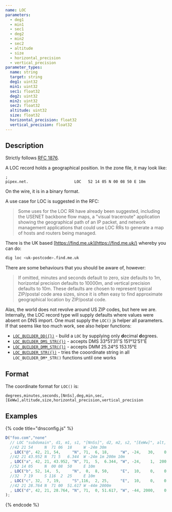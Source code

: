 ```yaml
---
name: LOC
parameters:
  - deg1
  - min1
  - sec1
  - deg2
  - min2
  - sec2
  - altitude
  - size
  - horizontal_precision
  - vertical_precision
parameter_types:
  name: string
  target: string
  deg1: uint32
  min1: uint32
  sec1: float32
  deg2: uint32
  min2: uint32
  sec2: float32
  altitude: uint32
  size: float32
  horizontal_precision: float32
  vertical_precision: float32
---
```


## Description ##

Strictly follows [RFC 1876](https://datatracker.ietf.org/doc/html/rfc1876).

A LOC record holds a geographical position. In the zone file, it may look like:

```text
;
pipex.net.                    LOC   52 14 05 N 00 08 50 E 10m
```

On the wire, it is in a binary format.

A use case for LOC is suggested in the RFC:

> Some uses for the LOC RR have already been suggested, including the
   USENET backbone flow maps, a "visual traceroute" application showing
   the geographical path of an IP packet, and network management
   applications that could use LOC RRs to generate a map of hosts and
   routers being managed.

There is the UK based [https://find.me.uk](https://find.me.uk/) whereby you can do:

```sh
dig loc <uk-postcode>.find.me.uk
```


There are some behaviours that you should be aware of, however:

> If omitted, minutes and seconds default to zero, size defaults to 1m,
   horizontal precision defaults to 10000m, and vertical precision
   defaults to 10m.  These defaults are chosen to represent typical
   ZIP/postal code area sizes, since it is often easy to find
   approximate geographical location by ZIP/postal code.


Alas, the world does not revolve around US ZIP codes, but here we are. Internally,
the LOC record type will supply defaults where values were absent on DNS import.
One must supply the `LOC()` js helper all parameters. If that seems like too
much work, see also helper functions:

 * [`LOC_BUILDER_DD({})`](../record/LOC_BUILDER_DD.md) - build a `LOC` by supplying only **d**ecimal **d**egrees.
 * [`LOC_BUILDER_DMS_STR({})`](../record/LOC_BUILDER_DMS_STR.md) - accepts DMS 33°51′31″S 151°12′51″E
 * [`LOC_BUILDER_DMM_STR({})`](../record/LOC_BUILDER_DMM_STR.md) - accepts DMM 25.24°S 153.15°E
 * [`LOC_BUILDER_STR({})`](../record/LOC_BUILDER_STR.md) - tries the cooordinate string in all `LOC_BUILDER_DM*_STR()` functions until one works

## Format ##

The coordinate format for `LOC()` is: 

`degrees,minutes,seconds,[NnSs],deg,min,sec,[EeWw],altitude,size,horizontal_precision,vertical_precision`


## Examples ##

{% code title="dnsconfig.js" %}
```javascript
D("foo.com","none"
  // LOC "subdomain", d1, m1, s1, "[NnSs]", d2, m2, s2, "[EeWw]", alt, siz, hp, vp)
  //42 21 54     N  71 06  18     W -24m 30m
  , LOC("@", 42, 21, 54,     "N", 71,  6, 18,     "W", -24,   30,    0,  0)
  //42 21 43.952 N  71 5   6.344  W -24m 1m 200m 10m
  , LOC("a", 42, 21, 43.952, "N", 71,  5,  6.344, "W", -24,    1,  200, 10)
  //52 14 05     N  00 08  50     E 10m
  , LOC("b", 52, 14,  5,     "N",  0,  8, 50,     "E",  10,    0,    0,  0)
  //32  7 19     S 116  2  25     E 10m
  , LOC("c", 32,  7, 19,     "S",116,  2, 25,     "E",  10,    0,    0,  0)
  //42 21 28.764 N  71 00  51.617 W -44m 2000m
  , LOC("d", 42, 21, 28.764, "N", 71,  0, 51.617, "W", -44, 2000,    0,  0)
);

```
{% endcode %}
